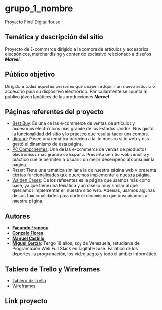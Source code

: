 # grupo_1_nombre
Proyecto Final DigitalHouse

## Temática y descripción del sitio
Proyecto de E-commerce dirigido a la compra de artículos y accesorios electrónicos, merchandising y contenido exclusivo relacionado a diseños ***Marvel***.

## Público objetivo
Dirigido a todas aquellas personas que deseen adquirir un nuevo artículo o accesorio para su dispositivo electrónico. Particularmente se apunta al público jóven fanáticos de las producciones ***Marvel***

## Páginas referentes del proyecto
* [Best Buy](https://www.bestbuy.com/): Es una de las e-commerce de ventas de artículos y accesorios electrónicos más grande de los Estados Unidos. Nos gustó la funcionalidad del sitio y lo práctico que resulta hacer una compra.
* [dbrand](https://dbrand.com/): Posee una temática parecida a la de nuestro sitio web y nos gustó el dinamismo de esta página.
* [PC Componentes](https://www.pccomponentes.com/): Una de las e-commerce de ventas de productos electrónicos más grande de España. Presenta un sitio web sencillo y práctico que le permiten al usuario un mejor desempeño al consumir la página.
* [Razer](https://www.razer.com/): Tiene una temática similar a la de nuestra página web y presenta ciertas funcionalidades que queremos implementar a nuestra página.
* [Walden Cases](https://waldencases.com/): De los referentes es la página que usamos más como base, ya que tiene una temática y un diseño muy similar al que queríamos implementar en nuestro sitio web. Además, usamos algunas de sus funcionalidades para darle el dinamismo que buscábamos a nuestra página.

## Autores
* **[Facundo Francou]()**
* **[Gonzalo Flores](https://github.com/gonza68)**
* **[Manuel Castillo]()**
* **[Miguel García](https://github.com/MiguelGarcia23)**: Tengo 18 años, soy de Venezuela, estudiante de Programación Web Full Stack en Digital House. Fanático de los deportes, la programación, los videojuegos y todo el ámbito informático. 

## Tablero de Trello y Wireframes
* [Tablero de Trello](https://trello.com/b/joWs6C0w/grupo1nombre)
* [Wireframes](https://marvelapp.com/prototype/7feiche)

## Link proyecto
